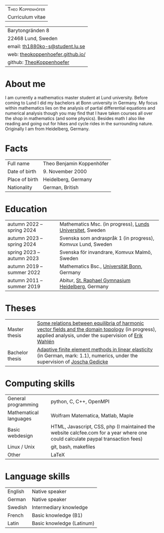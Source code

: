 |                                                              |
| :----------------------------------------------------------- |
| <span><span class="smallcaps">Theo Koppenhöfer</span></span> |
| <span>Curriculum vitae</span>                                |

|                                                                         |
| :---------------------------------------------------------------------- |
| Barytongränden 8                                                        |
| 22468 Lund, Sweden                                                      |
| email: <th1880ko-s@student.lu.se>                                       |
| web: [theokoppenhoefer.github.io/](https://theokoppenhoefer.github.io/) |
| github: [TheoKoppenhoefer](https://github.com/TheoKoppenhoefer)         |

# About me

I am currently a mathematics master student at Lund university. Before
coming to Lund I did my bachelors at Bonn university in Germany. My
focus within mathematics lies on the analysis of partial differential
equations and numerical analysis though you may find that I have taken
courses all over the shop in mathematics (and some physics). Besides
math I also like reading and going out for hikes and cycle rides in the
surrounding nature. Originally I am from Heidelberg, Germany.

# Facts

|                |                           |
| :------------- | :------------------------ |
| Full name      | Theo Benjamin Koppenhöfer |
| Date of birth  | 9\. November 2000         |
| Place of birth | Heidelberg, Germany       |
| Nationality    | German, British           |

# Education

|                           |                                                                                   |
| :------------------------ | :-------------------------------------------------------------------------------- |
| autumn 2022 – spring 2024 | Mathematics Msc. (in progress), [Lunds Universitet](https://maths.lu.se/), Sweden |
| autumn 2023 – spring 2024 | Svenska som andraspråk 1 (in progress), Komvux Lund, Sweden                       |
| spring 2023 – autumn 2023 | Svenska för invandrare, Komvux Malmö, Sweden                                      |
| autumn 2019 – summer 2022 | Mathematics Bsc., [Universität Bonn](http://www.math.uni-bonn.de/), Germany       |
| autumn 2011 – summer 2019 | Abitur, [St. Raphael Gymnasium Heidelberg](https://www.srgh.de/), Germany         |

# Theses

|                 |                                                                                                                                                                                                                                                                                                                                    |
| :-------------- | :--------------------------------------------------------------------------------------------------------------------------------------------------------------------------------------------------------------------------------------------------------------------------------------------------------------------------------- |
| Master thesis   | [Some relations between equilibria of harmonic vector fields and the domain topology](https://raw.githubusercontent.com/TheoKoppenhoefer/master-thesis/main/Text/Thesis_TheoKoppenhoefer.pdf) (in progress), applied analysis, under the supervision of [Erik Wahlén](https://www.maths.lu.se/english/research/staff/erik-wahlen/) |
| Bachelor thesis | [Adaptive finite element methods in linear elasticity](https://raw.githubusercontent.com/TheoKoppenhoefer/bachelorarbeit/main/Text/Bachelorarbeit_Hauptteil.pdf) (in German, mark: 1.1), numerics, under the supervision of [Joscha Gedicke](https://ins.uni-bonn.de/staff/gedicke)                                                |

# Computing skills

|                        |                                                                                                                                |
| :--------------------- | :----------------------------------------------------------------------------------------------------------------------------- |
| General programming    | python, C, C++, OpenMPI                                                                                                        |
| Mathematical languages | Wolfram Matematica, Matlab, Maple                                                                                              |
| Basic webdesign        | HTML, Javascript, CSS, php (I maintained the website calcfee.com for a year where one could calculate paypal transaction fees) |
| Linux / Unix           | git, bash, makefiles                                                                                                           |
| Other                  | LaTeX                                                                                                                          |

# Language skills

|         |                           |
| :------ | :------------------------ |
| English | Native speaker            |
| German  | Native speaker            |
| Swedish | Intermediary knowledge    |
| French  | Basic knowledge (B1)      |
| Latin   | Basic knowledge (Latinum) |

